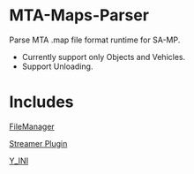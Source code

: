 # MTA-Maps-Parser
Parse MTA .map file format runtime for SA-MP.

- Currently support only Objects and Vehicles.
- Support Unloading.

# Includes

[FileManager](https://github.com/JaTochNietDan/SA-MP-FileManager)

[Streamer Plugin](https://github.com/samp-incognito/samp-streamer-plugin)

[Y_INI](https://github.com/pawn-lang/YSI-Includes)
